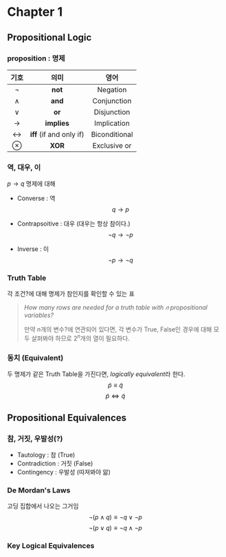 # Chapter 1
## Propositional Logic
### proposition : 명제

|기호|의미|영어|
|:---:|:---:|:---:|
|$\neg$|**not**|Negation|
|$\wedge$|**and**|Conjunction|
|$\vee$|**or**|Disjunction|
|$\to$|**implies**| Implication|
|$\leftrightarrow$| **iff** (if and only if)| Biconditional|
|$\otimes$| **XOR** | Exclusive or


### 역, 대우, 이
$p \to q$ 명제에 대해

* Converse : 역
$$q \to p$$

* Contrapsoitive : 대우 (대우는 항상 참이다.)
$$\neg q \to \neg p$$

*  Inverse : 이
$$\neg p \to \neg q$$

### Truth Table
각 조건?에 대해 명제가 참인지를 확인할 수 있는 표

> *How many rows are needed for a truth table with 𝑛 propositional
variables?*
> 
> 만약 $n$개의 변수?에 연관되어 있다면, 각 변수가 True, False인 경우에 대해 모두 살펴봐야 하므로 $2^n$개의 열이 필요하다.

### 동치 (Equivalent)
두 명제가 같은 Truth Table을 가진다면, *logically equivalent*라 한다.
$$\tilde p \equiv \tilde q$$
$$\tilde p \iff \tilde q$$


## Propositional Equivalences

### 참, 거짓, 우발성(?)
* Tautology : 참 (True)
* Contradiction : 거짓 (False)
* Contingency : 우발성 (따져봐야 앎)

### De Mordan's Laws
고딩 집합에서 나오는 그거임
$$ \neg (p \wedge q) \equiv \neg q \vee \neg p $$
$$ \neg (p \vee q) \equiv \neg q \wedge \neg p $$

### Key Logical Equivalences